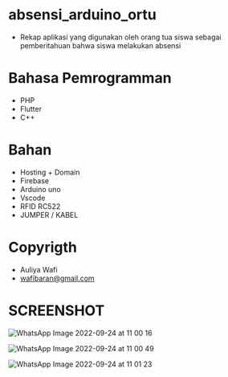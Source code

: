 # absensi_arduino_ortu
- Rekap aplikasi yang digunakan oleh orang tua siswa sebagai pemberitahuan bahwa siswa melakukan absensi

# Bahasa Pemrogramman
- PHP
- Flutter
- C++

# Bahan 
- Hosting + Domain
- Firebase
- Arduino uno
- Vscode
- RFID RC522
- JUMPER / KABEL

# Copyrigth
- Auliya Wafi 
- wafibaran@gmail.com

# SCREENSHOT

![WhatsApp Image 2022-09-24 at 11 00 16](https://user-images.githubusercontent.com/17979384/192079167-42ee1f3f-afe2-40ce-bcd9-d2c5727cb800.jpeg)

![WhatsApp Image 2022-09-24 at 11 00 49](https://user-images.githubusercontent.com/17979384/192079166-05515f97-c7e6-48c6-9e5e-45102824a918.jpeg)

![WhatsApp Image 2022-09-24 at 11 01 23](https://user-images.githubusercontent.com/17979384/192079164-07798de1-569a-4f70-a440-82b1e00bfb42.jpeg)

